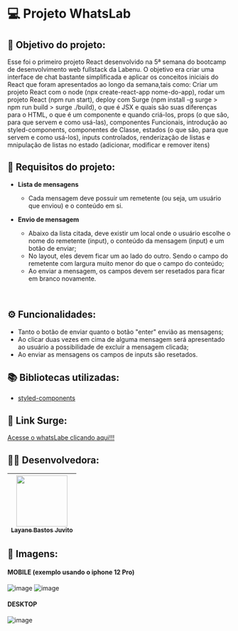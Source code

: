 # 💻 Projeto WhatsLab
   
## :dart: Objetivo do projeto:
Esse foi o primeiro projeto React desenvolvido na 5ª semana do bootcamp de desenvolvimento web fullstack da Labenu. O objetivo era criar uma interface de chat bastante simplificada e aplicar os conceitos iniciais do React que foram apresentados ao longo da semana,tais como: Criar um projeto React com o node (npx create-react-app nome-do-app), rodar um projeto React (npm run start), deploy com Surge (npm install -g surge > npm run build > surge ./build), o que é JSX e quais são suas diferenças para o HTML, o que é um componente e quando criá-los, props (o que são, para que servem e como usá-las), componentes Funcionais, introdução ao styled-components, componentes de Classe, estados (o que são, para que servem e como usá-los), inputs controlados, renderização de listas e mnipulação de listas no estado (adicionar, modificar e remover itens)

## :small_blue_diamond: Requisitos do projeto:
   
- **Lista de mensagens**
   - Cada mensagem deve possuir um remetente (ou seja, um usuário que enviou) e o conteúdo em si. 
   
- **Envio de mensagem**
   - Abaixo da lista citada, deve existir um local onde o usuário escolhe o nome do remetente (input), o conteúdo da mensagem (input) e um botão de enviar;
   - No layout, eles devem ficar um ao lado do outro. Sendo o campo do remetente com largura muito menor do que o campo do conteúdo;
   - Ao enviar a mensagem, os campos devem ser resetados para ficar em branco novamente.
   
<br>

## ⚙️ Funcionalidades:
   - Tanto o botão de enviar quanto o botão "enter" envião as mensagens;
   - Ao clicar duas vezes em cima de alguma mensagem será apresentado ao usuário a possibilidade de excluir a mensagem clicada;
   - Ao enviar as mensagens os campos de inputs são resetados.

## :books: Bibliotecas utilizadas:
- [styled-components](https://styled-components.com/)

## 🔗 Link Surge: 
[Acesse o whatsLabe clicando aqui!!!](https://spotted-girl.surge.sh/)

## 👨‍💻 Desenvolvedora:
   
| [<img src="https://avatars.githubusercontent.com/u/50851374?v=4" width=115><br><sub>Layane Bastos Juvito</sub>](https://www.linkedin.com/in/layanebastos/)
| :---: | 

## 📸 Imagens:

#### MOBILE (exemplo usando o iphone 12 Pro)

![image](https://user-images.githubusercontent.com/50851374/168082122-1a16c2e0-de11-4fe9-850c-032426ce7301.png)
![image](https://user-images.githubusercontent.com/50851374/168082318-81b5d758-0a8a-41ba-b29e-5d41fb645e74.png)

#### DESKTOP

![image](https://user-images.githubusercontent.com/50851374/168082469-3f4963af-010f-48ce-9a54-dccbe4edb32c.png)

   
